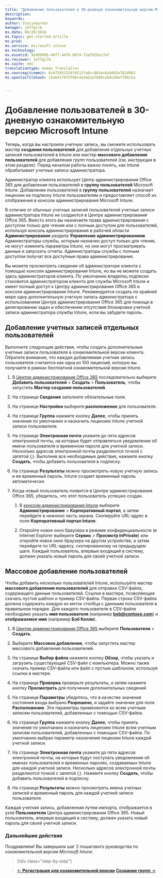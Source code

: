 ```yaml
---
title: "Добавление пользователей в 30-дневную ознакомительную версию Microsoft Intune | Microsoft Intune"
description: 
keywords: 
author: Staciebarker
manager: jeffgilb
ms.date: 04/28/2016
ms.topic: get-started-article
ms.prod: 
ms.service: microsoft-intune
ms.technology: 
ms.assetid: 9e40999b-46f7-447b-8974-72af82bec7ef
ms.reviewer: jeffgilb
ms.suite: ems
translationtype: Human Translation
ms.sourcegitcommit: 6cb729533107d511fa0cc863ec6ab842e7624982
ms.openlocfilehash: 15e641f4f5f60c4a3eb3a7b09cab8cb9ef788cba


---
```


# Добавление пользователей в 30-дневную ознакомительную версию Microsoft Intune
Теперь, когда вы настроили учетную запись, вы сможете использовать мастер **создания пользователей** для добавления отдельных учетных записей пользователей в Intune или мастер **массового добавления пользователей** для добавления групп пользователей (см. инструкции в этом разделе).  Перед началом работы важно понять, как Intune обрабатывает учетные записи администратора.

Администратор клиента использует Центр администрирования Office 365 для добавления пользователей в **группу пользователей** Microsoft Intune. Добавление пользователей в  **группу пользователей** назначает лицензии на подписку Intune пользователям и предоставляет способ их отображения в консоли администрирования Microsoft Intune.

В отличие от обычных учетных записей пользователей учетные записи администратора Intune не создаются в Центре администрирования Office 365. Вместо этого вы назначаете права администрирования с доступом только для чтения или с полным доступом для пользователей, используя консоль администрирования в рабочей области **Администрирование** раздела **Управление администрированием**. Администраторы службы, которым назначен доступ только для чтения, не могут изменить параметры Intune, но они могут просматривать данные и запускать отчеты. Администраторы службы с полным доступом получат все доступные права администрирования.

Вы можете просмотреть сведения об администраторе клиента с помощью консоли администрирования Intune, но вы не можете создать здесь администраторов клиента. По умолчанию владелец подписки становится администратором клиента для службы Microsoft Intune и имеет полный доступ к Центру администрирования Office 365 и консоли администрирования Intune. Рекомендуется создать по крайней мере одну дополнительную учетную запись администратора с использованием Центра администрирования Office 365 для помощи в делегировании задач и обеспечении отсутствия блокировки учетной записи администратора службы Intune, если вы забудете пароль.

## Добавление учетных записей отдельных пользователей
Выполните следующие действия, чтобы создать дополнительные учетные записи пользователя в ознакомительной версии клиента. Обратите внимание, что каждая добавляемая учетная запись пользователя считается как одна из 100 лицензий, которую вы получаете в рамках бесплатной ознакомительной версии Intune.

1.  В [Центре администрирования Office 365](http://go.microsoft.com/fwlink/?LinkID=787455) последовательно выберите **Добавить пользователей** &gt; **Создать** &gt; **Пользователь**, чтобы запустить **Мастер создания пользователей**.

2.  На странице **Сведения** заполните обязательные поля.

3.  На странице **Настройки** выберите **расположение** для пользователя.

4.  На странице **Группа** нажмите кнопку **Далее**, чтобы принять значения по умолчанию и назначить лицензию Intune учетной записи пользователя.

5.  На странице **Электронная почта** укажите до пяти адресов электронной почты, на которые будет отправляться уведомление об имени пользователя и временном пароле для учетной записи. Несколько адресов электронной почты разделяются точкой с запятой (;). Выполнив все необходимые действия, нажмите кнопку **Создать**, чтобы добавить пользователя в подписку.

6.  На странице **Результаты** можно просмотреть новую учетную запись и ее временный пароль. Intune создает временный пароль автоматически.

7.  Когда новый пользователь появится в Центре администрирования Office 365, убедитесь, что этот пользователь успешно создан.

    1.  В [консоли администрирования Intune](https://manage.microsoft.com/) выберите **Администрирование** &gt; **Корпоративный портал**, а затем перейдите в нижнюю часть экрана. Скопируйте URL-адрес в поле **Корпоративный портал Intune**.

    2.  Откройте новое окно браузера в режиме конфиденциальности (в Internet Explorer выберите **Сервис** &gt; **Просмотр InPrivate**) или откройте новое окно браузера на другом устройстве, а затем перейдите по URL-адресу, скопированному на предыдущем шаге. Каждый пользователь, впервые входящий в систему, должен указать новый пароль для своей учетной записи.

## Массовое добавление пользователей
Чтобы добавить несколько пользователей Intune, используйте мастер **массового добавления пользователей** для отправки CSV-файла, содержащего данные пользователей. Ссылки в мастере, позволяющие скачать пустой шаблон и пример CSV-файла. Первая строка CSV-файла должна содержать каждую из меток столбца с данными пользователя в правильном порядке. Для каждого пользователя в CSV-файле необходимо указать **имя пользователя** (например **bob@contoso.com**) и **отображаемое имя** (например **Боб Келли**).

1.  В [Центре администрирования Office 365](http://go.microsoft.com/fwlink/?LinkID=787455) выберите **Пользователи** &gt; **Создать**.

2.  Выберите **Массовое добавление**, чтобы запустить мастер массового добавления пользователей.

3.  На странице **Выбор файла** нажмите кнопку **Обзор**, чтобы указать и загрузить существующий CSV-файл с компьютера. Можно также скачать пример CSV-файла или файл с пустым шаблоном, используя ссылки в мастере.

4.  На странице **Проверка** проверьте результаты, а затем нажмите кнопку **Просмотреть** для получения дополнительных сведений.

5.  На странице **Параметры** убедитесь, что в качестве значения состояния входа выбрано **Разрешено**, и задайте значение для поля **Расположение**. Эти параметры применяются ко всем учетным записям пользователей, добавленных с помощью CSV-файла.

6.  На странице **Группа** нажмите кнопку **Далее**, чтобы принять значения по умолчанию и назначить лицензию Intune всем учетным записям пользователей, добавленных с помощью CSV-файла. По умолчанию выбран параметр назначения лицензии Intune каждой учетной записи.

7.  На странице **Электронная почта** укажите до пяти адресов электронной почты, на которые будут поступать уведомления об именах пользователей и временных паролях, создаваемых Intune для каждой учетной записи. Несколько адресов электронной почты разделяются точкой с запятой (;). Нажмите кнопку **Создать**, чтобы добавить пользователей в подписку.

8.  На странице **Результаты** можно просмотреть имена учетных записей и временный пароль для каждой учетной записи пользователя.

Каждая учетная запись, добавленная путем импорта, отображается в узле **Пользователи** Центра администрирования Office 365. Новый пользователь, впервые входящий в систему, должен указать новый пароль для своей учетной записи.

### Дальнейшие действия
Поздравляем! Вы завершили шаг 2 пошагового руководства по *ознакомительной версии Microsoft Intune*.

>[!div class="step-by-step"]

>[&larr; **Регистрация для ознакомительной версии**](.\get-started-with-a-30-day-trial-of-microsoft-intune-step-1.md) [**Создание групп** &rarr;](.\get-started-with-a-30-day-trial-of-microsoft-intune-step-3.md)  



<!--HONumber=Jun16_HO4-->


